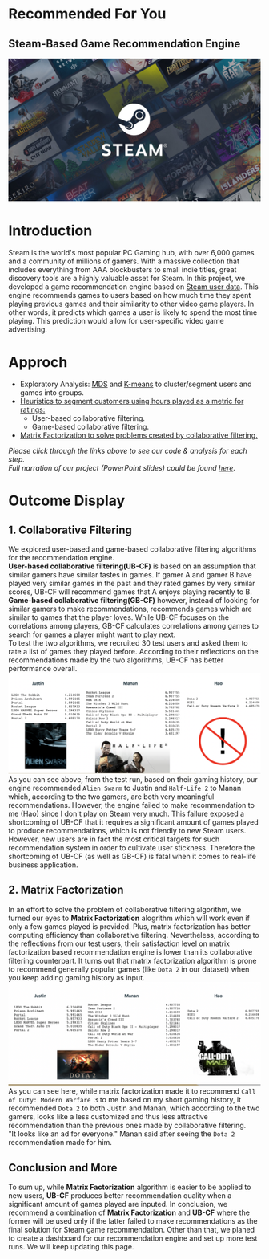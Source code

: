 # Recommended For You  
## Steam-Based Game Recommendation Engine  
![intro](steam_intro.jpg)  

# Introduction  
Steam is the world's most popular PC Gaming hub, with over 6,000 games and a community of millions of gamers. With a massive collection that includes everything from AAA blockbusters to small indie titles, great discovery tools are a highly valuable asset for Steam. In this project, we developed a game recommendation engine based on [Steam user data](https://www.kaggle.com/tamber/steam-video-games). This engine recommends games to users based on how much time they spent playing previous games and their similarity to other video game players. In other words, it predicts which games a user is likely to spend the most time playing. This prediction would allow for user-specific video game advertising.   

# Approch  
* Exploratory Analysis: [MDS](https://github.com/haohe1113/Steam-Game-Rcmd-Engine/blob/master/Marketing_MDS_Data_Cleaning.ipynb) and [K-means](https://github.com/haohe1113/Steam-Game-Rcmd-Engine/blob/master/steam_market_segmentation.ipynb) to cluster/segment users and games into groups.  
* [Heuristics to segment customers using hours played as a metric for ratings:](rmcd_engines.ipynb)  
    - User-based collaborative filtering.  
    - Game-based collaborative filtering.  
* [Matrix Factorization to solve problems created by collaborative filtering.](rmcd_engines.ipynb)  


*Please click through the links above to see our code & analysis for each step.*  
*Full narration of our project (PowerPoint slides) could be found [here](https://github.com/haohe1113/Steam-Game-Rcmd-Engine/blob/master/Marketing_Project.pptx).*  

# Outcome Display  
## 1. Collaborative Filtering  
We explored user-based and game-based collaborative filtering algorithms for the recommendation engine.  
**User-based collaborative filtering(UB-CF)** is based on an assumption that similar gamers have similar tastes in games. If gamer A and gamer B have played very similar games in the past and they rated games by very similar scores, UB-CF will recommend games that A enjoys playing recently to B. 
**Game-based collaborative filtering(GB-CF)** however, instead of looking for similar gamers to make recommendations, recommends games which are similar to games that the player loves. While UB-CF focuses on the correlations among players, GB-CF calculates correlations among games to search for games a player might want to play next.  
To test the two algorithms, we recruited 30 test users and asked them to rate a list of games they played before. According to their reflections on the recommendations made by the two algorithms, UB-CF has better performance overall.  
![ubcf-rmcd](ub-cf_rmcd.png) 
As you can see above, from the test run,  based on their gaming history, our engine recommended `Alien Swarm` to Justin and `Half-Life 2` to Manan which, according to the two gamers, are both very meaningful recommendations. However, the engine failed to make recommendation to me (Hao) since I don't play on Steam very much. This failure exposed a shortcoming of UB-CF that it requires a significant amount of games played to produce recommendations, which is not friendly to new Steam users. However, new users are in fact the most critical targets for such recommendation system in order to cultivate user stickness. Therefore the shortcoming of UB-CF (as well as GB-CF) is fatal when it comes to real-life business application.  

## 2. Matrix Factorization 
In an effort to solve the problem of collaborative filtering algorithm, we turned our eyes to **Matrix Factorization** alogrithm which will work even if only a few games played is provided. Plus, matrix factorization has better computing efficiency than collaborative filtering. 
Nevertheless, according to the reflections from our test users, their satisfaction level on matrix factorization based recommendation engine is lower than its collaborative filtering counterpart. It turns out that matrix factorization algorithm is prone to recommend generally popular games (like `Dota 2` in our dataset) when you keep adding gaming history as input.  
![mf-rmcd](mf_rmcd.png)  
As you can see here, while matrix factorization made it to recommend `Call of Duty: Modern Warfare 3` to me based on my short gaming history, it recommended `Dota 2` to both Justin and Manan, which according to the two gamers, looks like a less customized and thus less attractive recommendation than the previous ones made by collaborative filtering.  
"It looks like an ad for everyone." Manan said after seeing the `Dota 2` recommendation made for him.  

## Conclusion and More  
To sum up, while **Matrix Factorization** algorithm is easier to be applied to new users, **UB-CF** produces better recommendation quality when a significant amount of games played are inputed. In conclusion, we recommend a combination of **Matrix Factorization** and **UB-CF** where the former will be used only if the latter failed to make recommendations as the final solution for Steam game recommendation. Other than that, we planed to create a dashboard for our recommendation engine and set up more test runs. We will keep updating this page.

